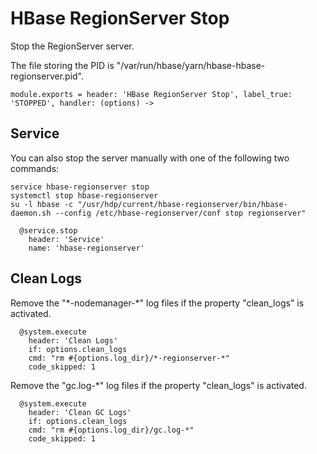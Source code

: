 
# HBase RegionServer Stop

Stop the RegionServer server.

The file storing the PID is "/var/run/hbase/yarn/hbase-hbase-regionserver.pid".

    module.exports = header: 'HBase RegionServer Stop', label_true: 'STOPPED', handler: (options) ->

## Service

You can also stop the server manually with one of the following two commands:

```
service hbase-regionserver stop
systemctl stop hbase-regionserver
su -l hbase -c "/usr/hdp/current/hbase-regionserver/bin/hbase-daemon.sh --config /etc/hbase-regionserver/conf stop regionserver"
```

      @service.stop
        header: 'Service'
        name: 'hbase-regionserver'

## Clean Logs

Remove the "\*-nodemanager-\*" log files if the property "clean_logs" is
activated.

      @system.execute
        header: 'Clean Logs'
        if: options.clean_logs
        cmd: "rm #{options.log_dir}/*-regionserver-*"
        code_skipped: 1

Remove the "gc.log-*" log files if the property "clean_logs" is activated.

      @system.execute
        header: 'Clean GC Logs'
        if: options.clean_logs
        cmd: "rm #{options.log_dir}/gc.log-*"
        code_skipped: 1
